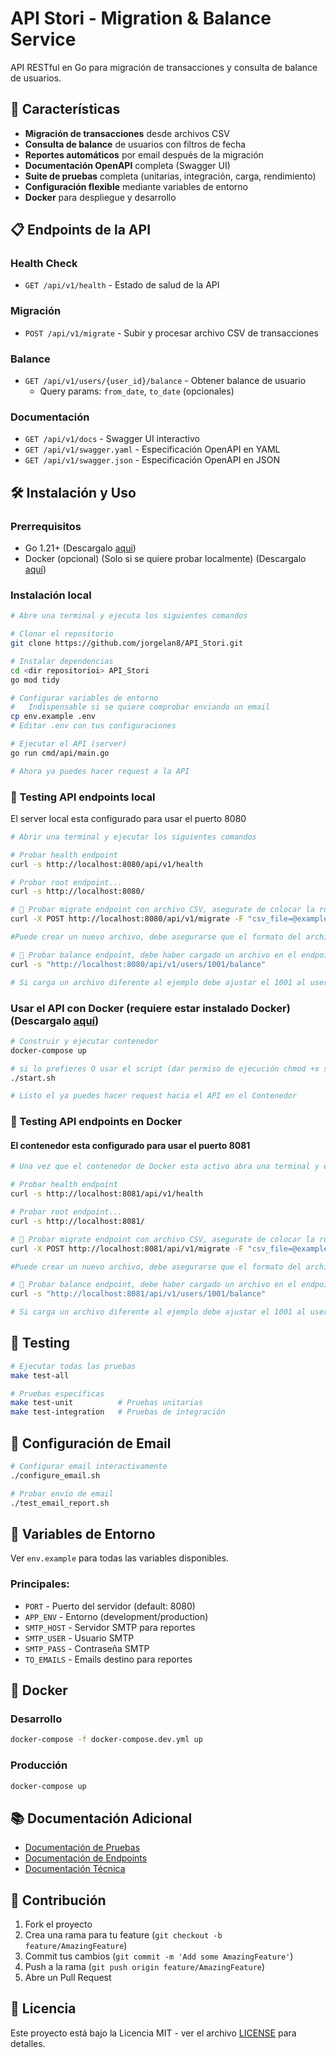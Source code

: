 # API Stori - Migration & Balance Service

API RESTful en Go para migración de transacciones y consulta de balance de usuarios.


## 🚀 Características

- **Migración de transacciones** desde archivos CSV
- **Consulta de balance** de usuarios con filtros de fecha
- **Reportes automáticos** por email después de la migración
- **Documentación OpenAPI** completa (Swagger UI)
- **Suite de pruebas** completa (unitarias, integración, carga, rendimiento)
- **Configuración flexible** mediante variables de entorno
- **Docker** para despliegue y desarrollo

## 📋 Endpoints de la API

### Health Check
- `GET /api/v1/health` - Estado de salud de la API

### Migración
- `POST /api/v1/migrate` - Subir y procesar archivo CSV de transacciones

### Balance
- `GET /api/v1/users/{user_id}/balance` - Obtener balance de usuario
  - Query params: `from_date`, `to_date` (opcionales)

### Documentación
- `GET /api/v1/docs` - Swagger UI interactivo
- `GET /api/v1/swagger.yaml` - Especificación OpenAPI en YAML
- `GET /api/v1/swagger.json` - Especificación OpenAPI en JSON

## 🛠️ Instalación y Uso

### Prerrequisitos
- Go 1.21+ (Descargalo [aqui][UrlGo])
- Docker (opcional) (Solo si se quiere probar localmente) (Descargalo [aquí][UrlDocker])

### Instalación local
```bash
# Abre una terminal y ejecuta los siguientes comandos

# Clonar el repositorio
git clone https://github.com/jorgelan8/API_Stori.git

# Instalar dependencias
cd <dir repositorioi> API_Stori 
go mod tidy

# Configurar variables de entorno
#   Indispensable si se quiere comprobar enviando un email
cp env.example .env
# Editar .env con tus configuraciones

# Ejecutar el API (server)
go run cmd/api/main.go

# Ahora ya puedes hacer request a la API
```

### 🧪 Testing API endpoints local
El server local esta configurado para usar el puerto 8080
```bash
# Abrir una terminal y ejecutar los siguientes comandos

# Probar health endpoint
curl -s http://localhost:8080/api/v1/health

# Probar root endpoint...
curl -s http://localhost:8080/

# 🧪 Probar migrate endpoint con archivo CSV, asegurate de colocar la ruta correcta del archivo a cargar, el repositoro del API contiene un arhivo de ejemplo para el exito de estas pruebas
curl -X POST http://localhost:8080/api/v1/migrate -F "csv_file=@examples/sample_transactions.csv"

#Puede crear un nuevo archivo, debe asegurarse que el formato del archivo sea el correcto

# 🧪 Probar balance endpoint, debe haber cargado un archivo en el endpoint /migrate
curl -s "http://localhost:8080/api/v1/users/1001/balance"

# Si carga un archivo diferente al ejemplo debe ajustar el 1001 al user_id que quiere probar
```

### Usar el API con Docker (requiere estar instalado Docker) (Descargalo [aquí][UrlDocker])
```bash
# Construir y ejecutar contenedor
docker-compose up

# si lo prefieres O usar el script (dar permiso de ejecución chmod +x start.sh)
./start.sh

# Listo el ya puedes hacer request hacia el API en el Contenedor
```

### 🧪 Testing API endpoints en Docker
#### El contenedor esta configurado para usar el puerto 8081
```bash
# Una vez que el contenedor de Docker esta activo abra una terminal y ejecutar los siguientes comandos

# Probar health endpoint
curl -s http://localhost:8081/api/v1/health

# Probar root endpoint...
curl -s http://localhost:8081/

# 🧪 Probar migrate endpoint con archivo CSV, asegurate de colocar la ruta correcta del archivo a cargar, el repositoro del API contiene un arhivo de ejemplo para el exito de estas pruebas
curl -X POST http://localhost:8081/api/v1/migrate -F "csv_file=@examples/sample_transactions.csv"

#Puede crear un nuevo archivo, debe asegurarse que el formato del archivo sea el correcto

# 🧪 Probar balance endpoint, debe haber cargado un archivo en el endpoint /migrate
curl -s "http://localhost:8081/api/v1/users/1001/balance"

# Si carga un archivo diferente al ejemplo debe ajustar el 1001 al user_id que quiere probar
```


## 🧪 Testing

```bash
# Ejecutar todas las pruebas
make test-all

# Pruebas específicas
make test-unit          # Pruebas unitarias
make test-integration   # Pruebas de integración
```

## 📧 Configuración de Email

```bash
# Configurar email interactivamente
./configure_email.sh

# Probar envío de email
./test_email_report.sh
```

## 🔧 Variables de Entorno

Ver `env.example` para todas las variables disponibles.

### Principales:
- `PORT` - Puerto del servidor (default: 8080)
- `APP_ENV` - Entorno (development/production)
- `SMTP_HOST` - Servidor SMTP para reportes
- `SMTP_USER` - Usuario SMTP
- `SMTP_PASS` - Contraseña SMTP
- `TO_EMAILS` - Emails destino para reportes


## 🐳 Docker

### Desarrollo
```bash
docker-compose -f docker-compose.dev.yml up
```

### Producción
```bash
docker-compose up
```

## 📚 Documentación Adicional

- [Documentación de Pruebas](tests/README.md)
- [Documentación de Endpoints](api/docs/)
- [Documentación Técnica](docs/)

## 🤝 Contribución

1. Fork el proyecto
2. Crea una rama para tu feature (`git checkout -b feature/AmazingFeature`)
3. Commit tus cambios (`git commit -m 'Add some AmazingFeature'`)
4. Push a la rama (`git push origin feature/AmazingFeature`)
5. Abre un Pull Request

## 📄 Licencia

Este proyecto está bajo la Licencia MIT - ver el archivo [LICENSE](LICENSE) para detalles.


[UrlGo]:https://go.dev/doc/install "Golang"
[UrlDocker]:https://www.docker.com/products/docker-desktop/ "Docker"



